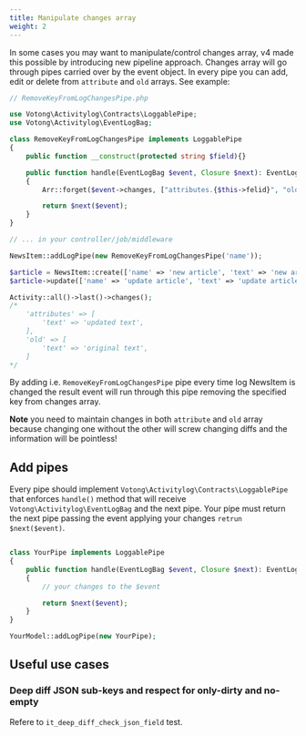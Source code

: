 ```yaml
---
title: Manipulate changes array
weight: 2
---
```


In some cases you may want to manipulate/control changes array, v4 made this possible by introducing new pipeline approach. Changes array will go through pipes carried over by the event object. In every pipe you can add, edit or delete from `attribute` and `old` arrays. See example:

```php
// RemoveKeyFromLogChangesPipe.php

use Votong\Activitylog\Contracts\LoggablePipe;
use Votong\Activitylog\EventLogBag;

class RemoveKeyFromLogChangesPipe implements LoggablePipe
{
    public function __construct(protected string $field){}

    public function handle(EventLogBag $event, Closure $next): EventLogBag
    {
        Arr::forget($event->changes, ["attributes.{$this->felid}", "old.{$this->felid}"]);

        return $next($event);
    }
}
```

```php
// ... in your controller/job/middleware

NewsItem::addLogPipe(new RemoveKeyFromLogChangesPipe('name'));

$article = NewsItem::create(['name' => 'new article', 'text' => 'new article text']);
$article->update(['name' => 'update article', 'text' => 'update article text']);

Activity::all()->last()->changes();
/*
    'attributes' => [
        'text' => 'updated text',
    ],
    'old' => [
        'text' => 'original text',
    ]
*/
```

By adding i.e. `RemoveKeyFromLogChangesPipe` pipe every time log NewsItem is changed the result event will run through this pipe removing the specified key from changes array.

**Note** you need to maintain changes in both `attribute` and `old` array because changing one without the other will screw changing diffs and the information will be pointless!

## Add pipes

Every pipe should implement `Votong\Activitylog\Contracts\LoggablePipe` that enforces `handle()` method that will receive `Votong\Activitylog\EventLogBag` and the next pipe. Your pipe must return the next pipe passing the event applying your changes `retrun $next($event)`.

```php

class YourPipe implements LoggablePipe
{
    public function handle(EventLogBag $event, Closure $next): EventLogBag
    {
        // your changes to the $event

        return $next($event);
    }
}

```

```php
YourModel::addLogPipe(new YourPipe);
```

## Useful use cases

### Deep diff JSON sub-keys and respect for only-dirty and no-empty

Refere to `it_deep_diff_check_json_field` test.
